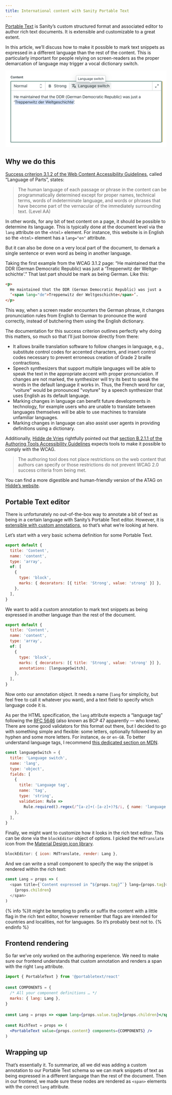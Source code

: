 ```yaml
---
title: International content with Sanity Portable Text
---
```


[Portable Text](https://www.sanity.io/docs/presenting-block-text) is Sanity’s custom structured format and associated editor to author rich text documents. It is extensible and customizable to a great extent.

In this article, we’ll discuss how to make it possible to mark text snippets as expressed in a different language than the rest of the content. This is particularly important for people relying on screen-readers as the proper demarcation of language may trigger a vocal dictionary switch.

![Screenshot of the rich text editor featuring a “Language switch” option](/assets/images/international-content-with-sanity-portable-text/rich-text.png)

## Why we do this

[Success criterion 3.1.2 of the Web Content Accessibility Guidelines](https://www.w3.org/TR/UNDERSTANDING-WCAG20/meaning-other-lang-id.html), called “Language of Parts”, states:

> The human language of each passage or phrase in the content can be programmatically determined except for proper names, technical terms, words of indeterminate language, and words or phrases that have become part of the vernacular of the immediately surrounding text. (Level AA)

In other words, for any bit of text content on a page, it should be possible to determine its language. This is typically done at the document level via the `lang` attribute on the `<html>` element. For instance, this website is in English so the `<html>` element has a `lang="en"` attribute.

But it can also be done on a very local part of the document, to demark a single sentence or even word as being in another language.

Taking the first example from the WCAG 3.1.2 page: “He maintained that the DDR (German Democratic Republic) was just a ‘<span lang="de">Treppenwitz der Weltgeschichte</span>’.” That last part should be mark as being German. Like this:

```html
<p>
  He maintained that the DDR (German Democratic Republic) was just a
  ‘<span lang="de">Treppenwitz der Weltgeschichte</span>’.
</p>
```

This way, when a screen reader encounters the German phrase, it changes pronunciation rules from English to German to pronounce the word correctly, instead of butchering them using the English dictionary.

The documentation for this success criterion outlines perfectly why doing this matters, so much so that I’ll just borrow directly from there:

- It allows braille translation software to follow changes in language, e.g., substitute control codes for accented characters, and insert control codes necessary to prevent erroneous creation of Grade 2 braille contractions.
- Speech synthesizers that support multiple languages will be able to speak the text in the appropriate accent with proper pronunciation. If changes are not marked, the synthesizer will try its best to speak the words in the default language it works in. Thus, the French word for car, "voiture" would be pronounced "voyture" by a speech synthesizer that uses English as its default language.
- Marking changes in language can benefit future developments in technology, for example users who are unable to translate between languages themselves will be able to use machines to translate unfamiliar languages.
- Marking changes in language can also assist user agents in providing definitions using a dictionary.

Additionally, [Hidde de Vries](https://twitter.com/hdv) rightfully pointed out that [section B.2.1.1 of the Authoring Tools Accessibility Guidelines](https://www.w3.org/TR/ATAG20/#gl_b21) expects tools to make it possible to comply with the WCAG.

> The authoring tool does not place restrictions on the web content that authors can specify or those restrictions do not prevent WCAG 2.0 success criteria from being met.

You can find a more digestible and human-friendly version of the ATAG on [Hidde’s website](https://hidde.blog/content-creation-accessibility/).

## Portable Text editor

There is unfortunately no out-of-the-box way to annotate a bit of text as being in a certain language with Sanity’s Portable Text editor. However, it is [extensible with custom annotations](https://www.sanity.io/docs/customization#92d92c3189a3), so that’s what we’re looking at here.

Let’s start with a very basic schema definition for some Portable Text.

```js
export default {
  title: 'Content',
  name: 'content',
  type: 'array',
  of: [
    {
      type: 'block',
      marks: { decorators: [{ title: 'Strong', value: 'strong' }] },
    },
  ],
}
```

We want to add a custom annotation to mark text snippets as being expressed in another language than the rest of the document.

```js
export default {
  title: 'Content',
  name: 'content',
  type: 'array',
  of: [
    {
      type: 'block',
      marks: { decorators: [{ title: 'Strong', value: 'strong' }] },
      annotations: [languageSwitch],
    },
  ],
}
```

Now onto our annotation object. It needs a name (`lang` for simplicity, but feel free to call it whatever you want), and a text field to specify which language code it is.

As per the HTML specification, the `lang` attribute expects a “language tag” following the [RFC 5646](https://datatracker.ietf.org/doc/html/rfc5646) (also known as BCP 47 apparently — who knew). There are some good validators for this format out there, but I decided to go with something simple and flexible: some letters, optionally followed by an hyphen and some more letters. For instance, `de` or `en-GB`. To better understand language tags, I recommend [this dedicated section on MDN](https://developer.mozilla.org/en-US/docs/Web/HTML/Global_attributes/lang#language_tag_syntax).

```js
const languageSwitch = {
  title: 'Language switch',
  name: 'lang',
  type: 'object',
  fields: [
    {
      title: 'Language tag',
      name: 'tag',
      type: 'string',
      validation: Rule =>
        Rule.required().regex(/^[a-z]+(-[a-z]+)?$/i, { name: 'language tag' }),
    },
  ],
}
```

Finally, we might want to customize how it looks in the rich text editor. This can be done via the `blockEditor` object of options. I picked the `MdTranslate` icon from the [Material Design icon library](https://react-icons.github.io/react-icons/icons?name=md).

```js
blockEditor: { icon: MdTranslate, render: Lang },
```

And we can write a small component to specify the way the snippet is rendered within the rich text:

```js
const Lang = props => (
  <span title={`Content expressed in “${props.tag}”`} lang={props.tag}>
    {props.children}
  </span>
)
```

{% info %}It might be tempting to prefix or suffix the content with a little flag in the rich text editor, however remember that flags are intended for countries and localities, not for languages. So it’s probably best not to. {% endinfo %}

## Frontend rendering

So far we’ve only worked on the authoring experience. We need to make sure our frontend understands that custom annotation and renders a span with the right `lang` attribute.

```jsx
import { PortableText } from '@portabletext/react'

const COMPONENTS = {
  /* All your component definitions … */
  marks: { lang: Lang },
}

const Lang = props => <span lang={props.value.tag}>{props.children}</span>

const RichText = props => (
  <PortableText value={props.content} components={COMPONENTS} />
)
```

## Wrapping up

That’s essentially it. To summarize, all we did was adding a custom annotation to our Portable Text schema so we can mark snippets of text as being expressed in a different language than the rest of the document. Then in our frontend, we made sure these nodes are rendered as `<span>` elements with the correct `lang` attribute.
